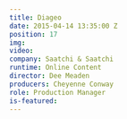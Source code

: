 ```yaml
---
title: Diageo
date: 2015-04-14 13:35:00 Z
position: 17
img: 
video: 
company: Saatchi & Saatchi
runtime: Online Content
director: Dee Meaden
producers: Cheyenne Conway
role: Production Manager
is-featured: 
---
```


